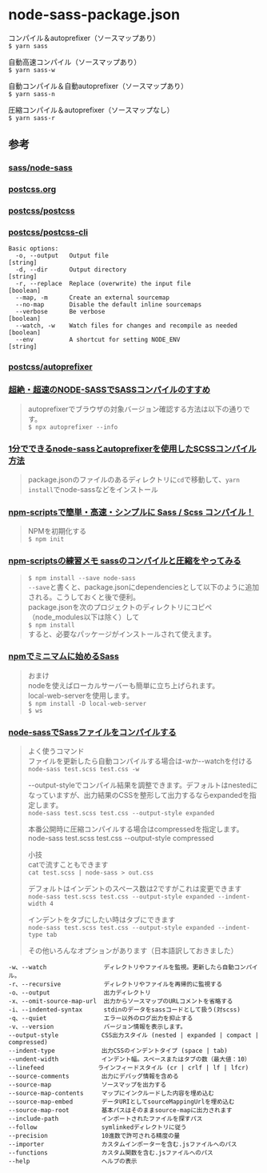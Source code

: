 # node-sass-package.json

コンパイル＆autoprefixer（ソースマップあり）  
`$ yarn sass`  
  
自動高速コンパイル（ソースマップあり）  
`$ yarn sass-w`   
  
自動コンパイル＆自動autoprefixer（ソースマップあり）  
`$ yarn sass-n`  
  
圧縮コンパイル＆autoprefixer（ソースマップなし）  
`$ yarn sass-r`  
  
## 参考  
### [sass/node-sass](https://github.com/sass/node-sass/)  
### [postcss.org](https://postcss.org)
### [postcss/postcss](https://github.com/postcss/postcss)  
### [postcss/postcss-cli](https://github.com/postcss/postcss-cli)
```
Basic options:
  -o, --output   Output file                                            [string]
  -d, --dir      Output directory                                       [string]
  -r, --replace  Replace (overwrite) the input file                    [boolean]
  --map, -m      Create an external sourcemap
  --no-map       Disable the default inline sourcemaps
  --verbose      Be verbose                                            [boolean]
  --watch, -w    Watch files for changes and recompile as needed       [boolean]
  --env          A shortcut for setting NODE_ENV                        [string]
```
### [postcss/autoprefixer](https://github.com/postcss/autoprefixer)
### [超絶・超速のNODE-SASSでSASSコンパイルのすすめ](https://its-office.jp/blog/sass/2018/05/12/node-sass.html)
> autoprefixerでブラウザの対象バージョン確認する方法は以下の通りです。  
> `$ npx autoprefixer --info`
### [1分でできるnode-sassとautoprefixerを使用したSCSSコンパイル方法](https://iwb.jp/node-sass-autoprefixer-scss-compile/)  
>  package.jsonのファイルのあるディレクトリに`cd`で移動して、`yarn install`でnode-sassなどをインストール  
### [npm-scriptsで簡単・高速・シンプルに Sass / Scss コンパイル！](http://chinpui.net/?p=744)
> NPMを初期化する  
> `$ npm init`
### [npm-scriptsの練習メモ sassのコンパイルと圧縮をやってみる](https://qiita.com/miminari/items/50d8695c59ebf71b2307)
> `$ npm install --save node-sass`  
> `--save`と書くと、package.jsonにdependenciesとして以下のように追加される。こうしておくと後で便利。  
> package.jsonを次のプロジェクトのディレクトリにコピペ（node_modules以下は除く）して  
> `$ npm install`  
> すると、必要なパッケージがインストールされて使えます。  
### [npmでミニマムに始めるSass](https://qiita.com/masamichiueta/items/0074f002d8f1663577a2)
> おまけ  
> nodeを使えばローカルサーバーも簡単に立ち上げられます。  
> local-web-serverを使用します。  
> `$ npm install -D local-web-server`  
> `$ ws`  
### [node-sassでSassファイルをコンパイルする](https://qiita.com/setouchi/items/2f7ae68764abe74934fb)
> よく使うコマンド  
> ファイルを更新したら自動コンパイルする場合は-wか--watchを付ける  
> `node-sass test.scss test.css -w`  
>  
> --output-styleでコンパイル結果を調整できます。デフォルトはnestedになっていますが、出力結果のCSSを整形して出力するならexpandedを指定します。  
> `node-sass test.scss test.css --output-style expanded`  
>  
> 本番公開時に圧縮コンパイルする場合はcompressedを指定します。  
> node-sass test.scss test.css --output-style compressed  
>  
> 小技  
> catで流すこともできます  
> `cat test.scss | node-sass > out.css`  
>  
> デフォルトはインデントのスペース数は2ですがこれは変更できます  
> `node-sass test.scss test.css --output-style expanded --indent-width 4`  
>  
> インデントをタブにしたい時はタブにできます  
> `node-sass test.scss test.css --output-style expanded --indent-type tab`  
>  
> その他いろんなオプションがあります（日本語訳しておきました）  
```
-w、--watch                ディレクトリやファイルを監視。更新したら自動コンパイル。
-r、--recursive            ディレクトリやファイルを再帰的に監視する
-o、--output               出力ディレクトリ
-x、--omit-source-map-url  出力からソースマップのURLコメントを省略する
-i、--indented-syntax      stdinのデータをsassコードとして扱う(対scss)
-q、--quiet                エラー以外のログ出力を抑止する
-v、--version              バージョン情報を表示します。
--output-style            CSS出力スタイル (nested | expanded | compact | compressed)  
--indent-type             出力CSSのインデントタイプ (space | tab)
--undent-width            インデント幅。スペースまたはタブの数（最大値：10）
--linefeed               ラインフィードスタイル (cr | crlf | lf | lfcr)
--source-comments         出力にデバッグ情報を含める
--source-map              ソースマップを出力する
--source-map-contents     マップにインクルードした内容を埋め込む
--source-map-embed        データURIとしてsourceMappingUrlを埋め込む
--source-map-root         基本パスはそのままsource-mapに出力されます
--include-path            インポートされたファイルを探すパス
--follow                  symlinkedディレクトリに従う
--precision               10進数で許可される精度の量
--importer                カスタムインポーターを含む.jsファイルへのパス
--functions               カスタム関数を含む.jsファイルへのパス
--help                    ヘルプの表示
```
